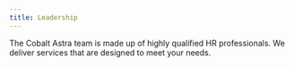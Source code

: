 ```yaml
---
title: Leadership
---
```

The Cobalt Astra team is made up of highly qualified HR professionals.  We deliver services that are designed to meet your needs.